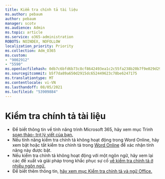 ```yaml
---
title: Kiểm tra chính tả tài liệu
ms.author: pebaum
author: pebaum
manager: scotv
ms.audience: Admin
ms.topic: article
ms.service: o365-administration
ROBOTS: NOINDEX, NOFOLLOW
localization_priority: Priority
ms.collection: Adm_O365
ms.custom:
- "9002912"
- "5590"
ms.openlocfilehash: 0db7c6bfd6b73c8cf8642493ea1c2c55fa238b20b7f9e029d290339b9b30c126
ms.sourcegitcommit: b5f7da89a650d2915dc652449623c78be6247175
ms.translationtype: MT
ms.contentlocale: vi-VN
ms.lasthandoff: 08/05/2021
ms.locfileid: "53909884"
---
```

# <a name="spell-check-documents"></a>Kiểm tra chính tả tài liệu

- Để biết thông tin về tính năng trình Microsoft 365, hãy xem mục Trình [soạn thảo- trợ lý viết của bạn.](https://support.office.com/article/microsoft-editor-checks-grammar-and-more-in-documents-mail-and-the-web-91ecbe1b-d021-4e9e-a82e-abc4cd7163d7)
- Nếu tính năng kiểm tra chính tả không hoạt động trong Word Online, hãy xem bật hoặc tắt kiểm tra chính tả trong [Word Online](https://support.office.com/article/Turn-spell-check-on-or-off-in-Word-Online-fe0b5644-10e6-4e61-b661-441bff362a84) để xác nhận tính năng này được bật.
- Nếu kiểm tra chính tả không hoạt động với một ngôn ngữ, hãy xem lại các đề xuất và giải pháp trong khắc phục sự cố [về kiểm tra chính tả ở nhiều ngôn ngữ.](https://support.office.com/article/troubleshoot-checking-spelling-and-grammar-in-multiple-languages-b887ad70-b15a-43f4-89bb-a41d18026e20)
- Để biết thêm thông tin, [hãy xem mục Kiểm tra chính tả và ngữ Office.](https://support.office.com/article/check-spelling-and-grammar-in-office-5cdeced7-d81d-47de-9096-efd0ee909227)
